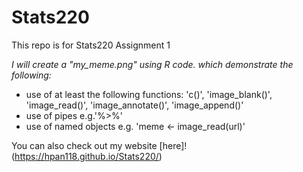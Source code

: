 # Stats220

This repo is for Stats220 Assignment 1

*I will create a "my_meme.png" using R code. which demonstrate the following:*
- use of at least the following functions: 'c()', 'image_blank()', 'image_read()', 'image_annotate()', 'image_append()'
- use of pipes e.g.'%>%'
- use of named objects e.g. 'meme <- image_read(url)'

You can also check out my website [here]!(https://hpan118.github.io/Stats220/)
